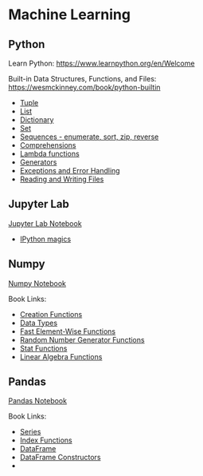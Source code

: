 # Machine Learning

## Python

Learn Python: https://www.learnpython.org/en/Welcome

Built-in Data Structures, Functions, and Files: https://wesmckinney.com/book/python-builtin

- [Tuple](https://wesmckinney.com/book/python-builtin#tuple)
- [List](https://wesmckinney.com/book/python-builtin#list)
- [Dictionary](https://wesmckinney.com/book/python-builtin#dict)
- [Set](https://wesmckinney.com/book/python-builtin#set)
- [Sequences - enumerate, sort, zip, reverse](https://wesmckinney.com/book/python-builtin#sequence_functions)
- [Comprehensions](https://wesmckinney.com/book/python-builtin#comprehensions)
- [Lambda functions](https://wesmckinney.com/book/python-builtin#functions_lambda)
- [Generators](https://wesmckinney.com/book/python-builtin#generators)
- [Exceptions and Error Handling](https://wesmckinney.com/book/python-builtin#control_exceptions)
- [Reading and Writing Files](https://wesmckinney.com/book/python-builtin#files_os)


## Jupyter Lab

[Jupyter Lab Notebook](./jupyter%20lab.ipynb)

- [IPython magics](https://ipython.org/ipython-doc/3/interactive/magics.html)

## Numpy

[Numpy Notebook](./numpy.ipynb)

Book Links:
- [Creation Functions](https://wesmckinney.com/book/numpy-basics#tbl-table_array_ctor)
- [Data Types](https://wesmckinney.com/book/numpy-basics#tbl-table_array_dtypes)
- [Fast Element-Wise Functions](https://wesmckinney.com/book/numpy-basics#tbl-table_unary_ufuncs)
- [Random Number Generator Functions](https://wesmckinney.com/book/numpy-basics#tbl-table_numpy_random)
- [Stat Functions](https://wesmckinney.com/book/numpy-basics#tbl-table_statistical_methods)
- [Linear Algebra Functions](https://wesmckinney.com/book/numpy-basics#tbl-table_numpy_linalg)

## Pandas

[Pandas Notebook](./pandas.ipynb)

Book Links:
- [Series](https://wesmckinney.com/book/pandas-basics#pandas_series)
- [Index Functions](https://wesmckinney.com/book/pandas-basics#tbl-table_index_methods)
- [DataFrame](https://wesmckinney.com/book/pandas-basics#pandas_dataframe)
- [DataFrame Constructors](https://wesmckinney.com/book/pandas-basics#tbl-table_dataframe_constructor)
- 
